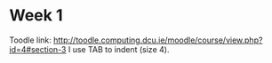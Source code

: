 # Week 1
Toodle link: http://toodle.computing.dcu.ie/moodle/course/view.php?id=4#section-3
I use TAB to indent (size 4).

